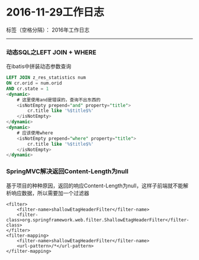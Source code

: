 # 2016-11-29工作日志

标签（空格分隔）： 2016年工作日志

---

### 动态SQL之LEFT JOIN + WHERE

在ibatis中拼装动态参数查询

``` sql
LEFT JOIN z_res_statistics num 
ON cr.orid = num.orid 
AND cr.state = 1
<dynamic>
    # 这里使用and是错误的，查询不出东西的
    <isNotEmpty prepend="and" property="title">
        cr.title like '%$title$%'
    </isNotEmpty>
</dynamic>
<dynamic>
    # 应该使用where
    <isNotEmpty prepend="where" property="title">
        cr.title like '%$title$%'
    </isNotEmpty>
</dynamic>
```

### SpringMVC解决返回Content-Length为null

基于项目的种种原因，返回的响应Content-Length为null，这样子前端就不能解析响应数据，所以需要加一个过滤器

```
<filter>
    <filter-name>shallowEtagHeaderFilter</filter-name>
    <filter-class>org.springframework.web.filter.ShallowEtagHeaderFilter</filter-class>
</filter>
<filter-mapping>
    <filter-name>shallowEtagHeaderFilter</filter-name>
    <url-pattern>/*</url-pattern>
</filter-mapping>
```